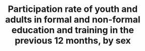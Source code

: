 ---
actual_indicator_available: Percentage of 16- to 65-year-olds enrolling in formal
  or nonformal programs during the past year, by sex, age group, and high/low income
  quartile
actual_indicator_available_description: "The first round of data collection in the\
  \ United States (officially known as the U.S. PIAAC Main Study) was conducted from\
  \ August 2011 through April 2012 with a nationally representative household sample\
  \ of 5,000 adults between the ages of 16 and 65. i4_3_1formal_total\t          Percentage\
  \ participating in formal education, total i4_3_1formal_male\t          Percentage\
  \ participating in formal education, males i4_3_1formal_female\t          Percentage\
  \ participating in formal education, females i4_3_1formal_24\t              Percentage\
  \ participating in formal education, less than age 25 i4_3_1formal_34\t        \
  \      Percentage participating in formal education, 25 to 34 i4_3_1formal_44  \
  \             Percentage participating in formal education, 35 to 44 i4_3_1formal_54\
  \               Percentage participating in formal education, 45 to 54 i4_3_1formal_65\t\
  \              Percentage participating in formal education, 55 to 65 i4_3_1formal_lowquartile\t\
  \  Percentage participating in formal education, lowest income quartile i4_3_1formal_midquartiles\
  \     Percentage participating in formal education, middle two income quartiles\
  \ i4_3_1formal_highquartile\t  Percentage participating in formal education, high\
  \ income quartile i4_3_1nonformal_total\t      Percentage participating in nonformal\
  \ education, total i4_3_1nonformal_male\t      Percentage participating in nonformal\
  \ education, males i4_3_1nonformal_female\t      Percentage participating in nonformal\
  \ education, females i4_3_1nonformal_24\t          Percentage participating in nonformal\
  \ education, less than age 25 i4_3_1nonformal_34\t          Percentage participating\
  \ in nonformal education, 25 to 34 i4_3_1nonformal_44\t          Percentage participating\
  \ in nonformal education, 35 to 44 i4_3_1nonformal_54\t          Percentage participating\
  \ in nonformal education, 45 to 54 i4_3_1nonformal_65\t          Percentage participating\
  \ in nonformal education, 55 to 65 i4_3_1nonformal_lowquartile\t  Percentage participating\
  \ in nonformal education, lowest income quartile i4_3_1nonformal_midquartiles  Percentage\
  \ participating in nonformal education, middle two income quartiles i4_3_1nonformal_highquartile\
  \ Percentage participating in nonformal education, high income quartile"
comments_and_limitations: Data subject to sampling errors.
data_non_statistical: false
date_metadata_updated: 11/2016
date_of_national_source_publication: 10/2013
disaggregation_categories: Sex, age group, income level
disaggregation_geography: National
goal_meta_link: http://unstats.un.org/sdgs/files/metadata-compilation/Metadata-Goal-4.pdf
goal_meta_link_page: 6
graph: bar
graph_status_notes: Graphed
graph_title: Percentage of persons in US ages 16 to 65 enrolling in formal educational
  programs during the past year
graph_type: line
graph_type_description: Bar chart
has_metadata: true
indicator: 4.3.1
indicator_definition: The percentage of youth and adults in a given age range (e.g.
  15-24 years, 25-64 years etc.) participating in formal or non-formal education or
  training in a given time period (e.g. last 12 months). Ideally, the indicator should
  be disaggregated by types of programme such as TVET, tertiary education, adult education
  and other relevant types and cover both formal and non-formal programmes.
indicator_name: Participation rate of youth and adults in formal and non-formal education
  and training in the previous 12 months, by sex
indicator_variable: i4_3_1formal_total
international_and_national_references: http://piaacgateway.com/
layout: indicator
periodicity: Periodic
permalink: /4-3-1/
published: true
rationale_interpretation: The indicator measures youth and adults' access to education
  and training for a recent time period.
reporting_status: complete
scheduled_update_by_national_source: Unknown
sdg_goal: 4
source_active_1: true
source_agency_staff_email_1: tom.snyder@ed.gov
source_agency_staff_name_1: Tom Snyder
source_agency_survey_dataset_1: Organization for Economic Cooperation and Development
  (OECD), Program for the International Assessment of Adult Competencies (PIAAC),
  2012
source_notes_1: null
source_title_1: null
source_url_1: http://nces.ed.gov/surveys/piaac/ideuspiaac/
target: By 2030, ensure equal access for all women and men to affordable and quality
  technical, vocational and tertiary education, including university.
target_id: '4.3'
time_period: '2012'
title: Participation rate of youth and adults in formal and non-formal education and
  training in the previous 12 months, by sex
un_custodial_agency: 'UNESCO (Partnering Agencies: OECD, Eurostat, ILO)'
un_designated_tier: '2'
unit_of_measure: Percentage
us_method_of_computation: Percentage of 16- to 65-year-olds enrolling in formal or
  nonformal programs during the past year based on data collected through PIAAC. Data
  are based on weighted percentage of respondents in the survey. Standard errors available
  upon request.
variable_description: null
variable_notes: null
---